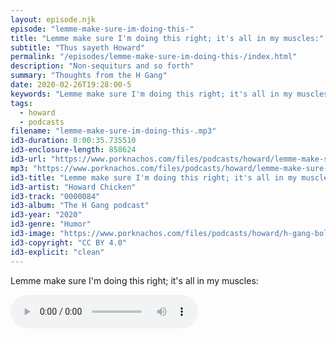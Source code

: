 ```yaml
---
layout: episode.njk
episode: "lemme-make-sure-im-doing-this-"
title: "Lemme make sure I'm doing this right; it's all in my muscles:"
subtitle: "Thus sayeth Howard"
permalink: "/episodes/lemme-make-sure-im-doing-this-/index.html"
description: "Non-sequiturs and so forth"
summary: "Thoughts from the H Gang"
date: 2020-02-26T19:28:00-5
keywords: "Lemme make sure I'm doing this right; it's all in my muscles:"
tags:
  - howard
  - podcasts
filename: "lemme-make-sure-im-doing-this-.mp3"
id3-duration: 0:00:35.735510
id3-enclosure-length: 858624
id3-url: "https://www.porknachos.com/files/podcasts/howard/lemme-make-sure-im-doing-this-.mp3"
mp3: "https://www.porknachos.com/files/podcasts/howard/lemme-make-sure-im-doing-this-.mp3"
id3-title: "Lemme make sure I'm doing this right; it's all in my muscles:"
id3-artist: "Howard Chicken"
id3-track: "0000084"
id3-album: "The H Gang podcast"
id3-year: "2020"
id3-genre: "Humor"
id3-image: "https://www.porknachos.com/files/podcasts/howard/h-gang-bold.jpg"
id3-copyright: "CC BY 4.0"
id3-explicit: "clean"
---
```

Lemme make sure I'm doing this right; it's all in my muscles:

<audio controls>
  <source src="https://www.porknachos.com/files/podcasts/howard/lemme-make-sure-im-doing-this-.mp3">
</audio>
